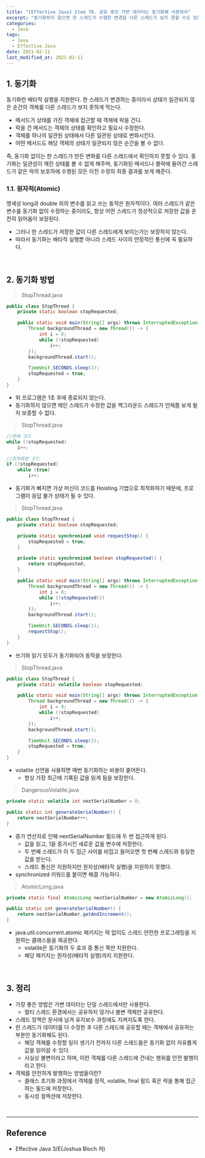 ```yaml
---
title: "[Effective Java] Item 78. 공유 중인 가변 데이터는 동기화해 사용하라"
excerpt: "동기화하지 않으면 한 스레드가 수행한 변경을 다른 스레드가 보지 못할 수도 있다."
categories:
  - Java
tags:
  - Java
  - Effective Java
date: 2021-02-11
last_modified_at: 2021-02-11
---
```


## 1. 동기화

동기화란 배타적 실행을 지원한다. 한 스레드가 변경하는 중이라서 상태가 일관되지 않은 순간의 객체를 다른 스레드가 보지 못하게 막는다.

* 메서드가 상태를 가진 객체에 접근할 때 객체에 락을 건다.
* 락을 건 메서드는 객체의 상태를 확인하고 필요시 수정한다.
* 객체를 하나의 일관된 상태에서 다른 일관된 상태로 변화시킨다.
* 어떤 메서드도 해당 객체의 상태가 일관되지 않은 순간을 볼 수 없다.

즉, 동기화 없이는 한 스레드가 만든 변화를 다른 스레드에서 확인하지 못할 수 있다. 동기화는 일관성이 깨진 상태를 볼 수 없게 해주며, 동기화된 메서드나 블락에 들어간 스레드가 같은 락의 보호하에 수행된 모든 이전 수정의 최종 결과를 보게 해준다.

### 1.1. 원자적(Atomic)

명세상 long과 double 외의 변수를 읽고 쓰는 동작은 원자적이다. 여러 스레드가 같은 변수를 동기화 없이 수정하는 중이라도, 항상 어떤 스레드가 정상적으로 저장한 값을 온전히 읽어옴이 보장된다.

* 그러나 한 스레드가 저장한 값이 다른 스레드에게 보이는가는 보장하지 않는다.
* 따라서 동기화는 배타적 실행뿐 아니라 스레드 사이의 안정적인 통신에 꼭 필요하다.

<br>

## 2. 동기화 방법

> StopThread.java

```java
public class StopThread {
    private static boolean stopRequested;

    public static void main(String[] args) throws InterruptedException {
        Thread backgroundThread = new Thread(() -> {
            int i = 0;
            while (!stopRequested)
                i++;
        });
        backgroundThread.start();

        TimeUnit.SECONDS.sleep(1);
        stopRequested = true;
    }
}
```

* 위 프로그램은 1초 후에 종료되지 않는다.
* 동기화하지 않으면 메인 스레드가 수정한 값을 백그라운드 스레드가 언제쯤 보게 될지 보증할 수 없다.

> StopThread.java

```java
//원래 코드
while (!stopRequested)
    i++;

//최적화한 코드  
if (!stopRequested)
    while (true)
        i++;
```

* 동기화가 빠지면 가상 머신이 코드를 Hoisting 기법으로 최적화하기 때문에, 프로그램이 응답 불가 상태가 될 수 있다.

> StopThread.java

```java
public class StopThread {
    private static boolean stopRequested;

    private static synchronized void requestStop() {
        stopRequested = true;
    }

    private static synchronized boolean stopRequested() {
        return stopRequested;
    }

    public static void main(String[] args) throws InterruptedException {
        Thread backgroundThread = new Thread(() -> {
            int i = 0;
            while (!stopRequested())
                i++;
        });
        backgroundThread.start();

        TimeUnit.SECONDS.sleep(1);
        requestStop();
    }
}  
```

* 쓰기와 읽기 모두가 동기화되어 동작을 보장한다.

> StopThread.java

```java
public class StopThread {
    private static volatile boolean stopRequested;

    public static void main(String[] args) throws InterruptedException {
        Thread backgroundThread = new Thread(() -> {
            int i = 0;
            while (!stopRequested)
                i++;
        });
        backgroundThread.start();

        TimeUnit.SECONDS.sleep(1);
        stopRequested = true;
    }
}
```

* volatile 선언을 사용하면 매번 동기화하는 비용이 줄어든다.
  * 항상 가장 최근에 기록된 값을 읽게 됨을 보장한다.

> DangerousVolatile.java

```java
private static volatile int nextSerialNumber = 0;

public static int generateSerialNumber() {
    return nextSerialNumber++;
}
```

* 증가 연산자로 인해 nextSerialNumber 필드에 두 번 접근하게 된다.
  * 값을 읽고, 1을 증가시킨 새로운 값을 변수에 저장한다.
  * 두 번째 스레드가 이 두 접근 사이를 비집고 들어오면 첫 번째 스레드와 동일한 값을 받는다.
  * 스레드 통신은 지원하지만 원자성(배타적 실행)을 지원하지 못했다.
* synchronized 키워드를 붙이면 해결 가능하다.

> AtomicLong.java

```java
private static final AtomicLong nextSerialNumber = new AtomicLong();

public static int generateSerialNumber() {
    return nextSerialNumber.getAndIncrement();
}
```

* java.util.concurrent.atomic 패키지는 락 없이도 스레드 안전한 프로그래밍을 지원하는 클래스들을 제공한다.
  * volatile은 동기화의 두 효과 중 통신 쪽만 지원한다.
  * 해당 패키지는 원자성(배타적 실행)까지 지원한다.

<br>

## 3. 정리

* 가장 좋은 방법은 가변 데이터는 단일 스레드에서만 사용한다.
  * 멀티 스레드 환경에서는 공유하지 않거나 불변 객체만 공유한다.
* 스레드 정책은 문서에 남겨 유지보수 과정에도 지켜지도록 한다.
* 한 스레드가 데이터를 다 수정한 후 다른 스레드에 공유할 때는 객체에서 공유하는 부분만 동기화해도 된다.
  * 해당 객체를 수정할 일이 생기기 전까지 다른 스레드들은 동기화 없이 자유롭게 값을 읽어갈 수 있다.
  * 사실상 불변이라고 하며, 이런 객체를 다른 스레드에 건네는 행위를 안전 발행이라고 한다.
* 객체를 안전하게 발행하는 방법들이란?
  * 클래스 초기화 과정에서 객체를 정적, volatile, final 필드 혹은 락을 통해 접근하는 필드에 저장한다.
  * 동시성 컬렉션에 저장한다.

<br>

---

## Reference

* Effective Java 3/E(Joshua Bloch 저)
